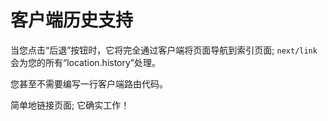 # 客户端历史支持

当您点击“后退”按钮时，它将完全通过客户端将页面导航到索引页面; `next/link`会为您的所有“location.history”处理。

您甚至不需要编写一行客户端路由代码。

简单地链接页面; 它确实工作！